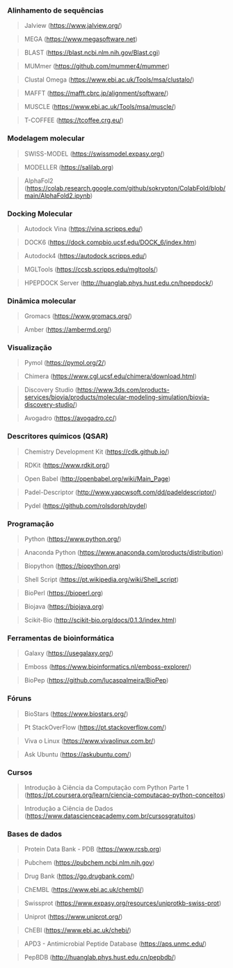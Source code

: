 ### Alinhamento de sequências

> Jalview (https://www.jalview.org/)

> MEGA (https://www.megasoftware.net)

> BLAST (https://blast.ncbi.nlm.nih.gov/Blast.cgi)

> MUMmer (https://github.com/mummer4/mummer)

> Clustal Omega (https://www.ebi.ac.uk/Tools/msa/clustalo/)

> MAFFT (https://mafft.cbrc.jp/alignment/software/)

> MUSCLE (https://www.ebi.ac.uk/Tools/msa/muscle/)

> T-COFFEE (https://tcoffee.crg.eu/)


### Modelagem molecular

> SWISS-MODEL (https://swissmodel.expasy.org/)

> MODELLER (https://salilab.org)

> AlphaFol2 (https://colab.research.google.com/github/sokrypton/ColabFold/blob/main/AlphaFold2.ipynb)


### Docking Molecular

> Autodock Vina (https://vina.scripps.edu/)

> DOCK6 (https://dock.compbio.ucsf.edu/DOCK_6/index.htm)

> Autodock4 (https://autodock.scripps.edu/)

> MGLTools (https://ccsb.scripps.edu/mgltools/)

> HPEPDOCK Server (http://huanglab.phys.hust.edu.cn/hpepdock/)



### Dinâmica molecular

> Gromacs (https://www.gromacs.org/)

> Amber (https://ambermd.org/)


### Visualização

> Pymol (https://pymol.org/2/)

> Chimera (https://www.cgl.ucsf.edu/chimera/download.html)

> Discovery Studio (https://www.3ds.com/products-services/biovia/products/molecular-modeling-simulation/biovia-discovery-studio/)

> Avogadro (https://avogadro.cc/)


### Descritores químicos (QSAR)

> Chemistry Development Kit (https://cdk.github.io/)

> RDKit (https://www.rdkit.org/)

> Open Babel (http://openbabel.org/wiki/Main_Page)

> Padel-Descriptor (http://www.yapcwsoft.com/dd/padeldescriptor/)

> Pydel (https://github.com/rolsdorph/pydel)

### Programação

> Python (https://www.python.org/)

> Anaconda Python (https://www.anaconda.com/products/distribution)

> Biopython (https://biopython.org)

> Shell Script (https://pt.wikipedia.org/wiki/Shell_script)

> BioPerl (https://bioperl.org)

> Biojava (https://biojava.org)

> Scikit-Bio (http://scikit-bio.org/docs/0.1.3/index.html)


### Ferramentas de bioinformática

> Galaxy (https://usegalaxy.org/)

> Emboss (https://www.bioinformatics.nl/emboss-explorer/)

> BioPep (https://github.com/lucaspalmeira/BioPep)


### Fóruns

> BioStars (https://www.biostars.org/)

> Pt StackOverFlow (https://pt.stackoverflow.com/)

> Viva o Linux (https://www.vivaolinux.com.br/)

> Ask Ubuntu (https://askubuntu.com/)


### Cursos

> Introdução à Ciência da Computação com Python Parte 1 (https://pt.coursera.org/learn/ciencia-computacao-python-conceitos)

> Introdução a Ciência de Dados (https://www.datascienceacademy.com.br/cursosgratuitos)


### Bases de dados

> Protein Data Bank - PDB (https://www.rcsb.org)

> Pubchem (https://pubchem.ncbi.nlm.nih.gov)

> Drug Bank (https://go.drugbank.com/)

> ChEMBL (https://www.ebi.ac.uk/chembl/)

> Swissprot (https://www.expasy.org/resources/uniprotkb-swiss-prot)

> Uniprot (https://www.uniprot.org/)

> ChEBI (https://www.ebi.ac.uk/chebi/)

> APD3 - Antimicrobial Peptide Database (https://aps.unmc.edu/)

> PepBDB (http://huanglab.phys.hust.edu.cn/pepbdb/)
